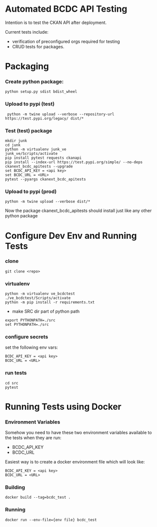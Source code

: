 # Automated BCDC API Testing

Intention is to test the CKAN API after deployment.

Current tests include:
 - verification of preconfigured orgs required for testing
 - CRUD tests for packages.

# Packaging

### Create python package:

`python setup.py sdist bdist_wheel`

### Upload to pypi (test)

` python -m twine upload --verbose --repository-url https://test.pypi.org/legacy/ dist/*`

### Test (test) package
```
mkdir junk
cd junk
python -m virtualenv junk_ve
junk_ve/Scripts/activate
pip install pytest requests ckanapi
pip install --index-url https://test.pypi.org/simple/ --no-deps ckanext_bcdc_apitests --upgrade
set BCDC_API_KEY = <api key>
set BCDC_URL = <URL>
pytest --pyargs ckanext_bcdc_apitests
```

### Upload to pypi (prod)

`python -m twine upload --verbose dist/*`

Now the package ckanext_bcdc_apitests should install just like any other python
package


# Configure Dev Env and Running Tests

### clone
`git clone <repo>`

### virtualenv 
```
python -m virtualenv ve_bcdctest
./ve_bcdctest/Scripts/activate
python -m pip install -r requirements.txt
```

* make SRC dir part of python path
```
export PYTHONPATH=./src
set PYTHONPATH=./src
```

### configure secrets
set the following env vars:

```
BCDC_API_KEY = <api key>
BCDC_URL = <URL>
```

### run tests
```
cd src
pytest
```

# Running Tests using Docker

### Environment Variables

Somehow you need to have these two environment variables available to the tests
when they are run:

* BCDC_API_KEY
* BCDC_URL

Easiest way is to create a docker environment file which will look like:

```
BCDC_API_KEY = <api key>
BCDC_URL = <URL>
```

### Building
`docker build --tag=bcdc_test .`

### Running
`docker run --env-file={env file} bcdc_test`



